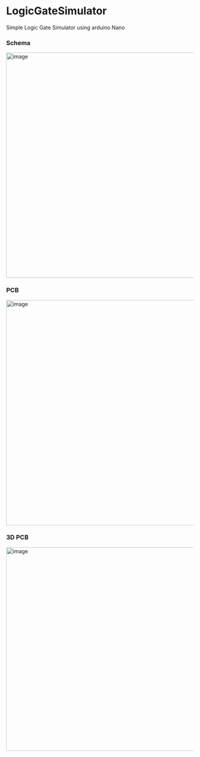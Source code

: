 # LogicGateSimulator
Simple Logic Gate Simulator using arduino Nano


### Schema
<img width="1000" height="605" alt="image" src="https://github.com/user-attachments/assets/436fd32e-2f64-4ece-b9b3-da4dc41ded12" />

### PCB
<img width="943" height="605" alt="image" src="https://github.com/user-attachments/assets/61f5a555-9124-406c-a102-43e0f55dcd0d" />


### 3D PCB
<img width="748" height="547" alt="image" src="https://github.com/user-attachments/assets/554f4800-22ab-4812-938a-0491694ac8be" />

